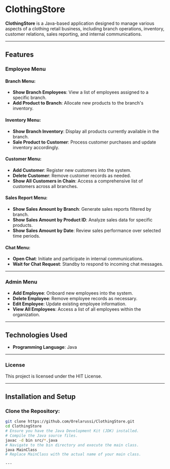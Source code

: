# ClothingStore

**ClothingStore** is a Java-based application designed to manage various aspects of a clothing retail business, including branch operations, inventory, customer relations, sales reporting, and internal communications.

---

## Features

### Employee Menu

#### Branch Menu:
- **Show Branch Employees**: View a list of employees assigned to a specific branch.
- **Add Product to Branch**: Allocate new products to the branch's inventory.

#### Inventory Menu:
- **Show Branch Inventory**: Display all products currently available in the branch.
- **Sale Product to Customer**: Process customer purchases and update inventory accordingly.

#### Customer Menu:
- **Add Customer**: Register new customers into the system.
- **Delete Customer**: Remove customer records as needed.
- **Show All Customers in Chain**: Access a comprehensive list of customers across all branches.

#### Sales Report Menu:
- **Show Sales Amount by Branch**: Generate sales reports filtered by branch.
- **Show Sales Amount by Product ID**: Analyze sales data for specific products.
- **Show Sales Amount by Date**: Review sales performance over selected time periods.

#### Chat Menu:
- **Open Chat**: Initiate and participate in internal communications.
- **Wait for Chat Request**: Standby to respond to incoming chat messages.

---

### Admin Menu

- **Add Employee**: Onboard new employees into the system.
- **Delete Employee**: Remove employee records as necessary.
- **Edit Employee**: Update existing employee information.
- **View All Employees**: Access a list of all employees within the organization.

---

## Technologies Used

- **Programming Language**: Java

---


### License
This project is licensed under the HIT License.

---

## Installation and Setup

### Clone the Repository:
```bash
git clone https://github.com/Orelarussi/ClothingStore.git
cd ClothingStore
# Ensure you have the Java Development Kit (JDK) installed.
# Compile the Java source files.
javac -d bin src/*.java
# Navigate to the bin directory and execute the main class.
java MainClass
# Replace MainClass with the actual name of your main class.

---


